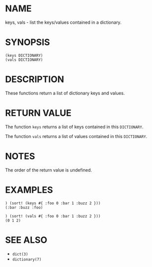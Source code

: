 # NAME
keys, vals - list the keys/values contained in a dictionary.

# SYNOPSIS

    (keys DICTIONARY)
    (vals DICTIONARY)

# DESCRIPTION
These functions return a list of dictionary keys and values.

# RETURN VALUE
The function `keys` returns a list of keys contained in this `DICTIONARY`.

The function `vals` returns a list of values contained in this `DICTIONARY`.

# NOTES
The order of the return value is undefined.

# EXAMPLES

    ) (sort! (keys #{ :foo 0 :bar 1 :buzz 2 }))
    (:bar :buzz :foo)

    ) (sort! (vals #{ :foo 0 :bar 1 :buzz 2 }))
    (0 1 2)

# SEE ALSO
- `dict(3)`
- `dictionary(7)`
